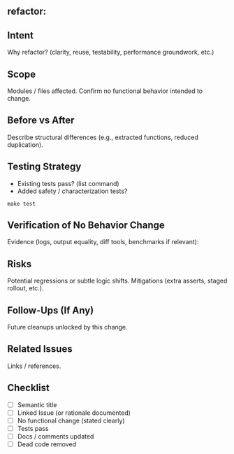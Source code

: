 ## refactor: <short imperative summary>
<!-- Replace above line with semantic title. -->

## Intent
Why refactor? (clarity, reuse, testability, performance groundwork, etc.)

## Scope
Modules / files affected. Confirm no functional behavior intended to change.

## Before vs After
Describe structural differences (e.g., extracted functions, reduced duplication).

## Testing Strategy
- Existing tests pass? (list command)
- Added safety / characterization tests?
```
make test
```

## Verification of No Behavior Change
Evidence (logs, output equality, diff tools, benchmarks if relevant):

## Risks
Potential regressions or subtle logic shifts.
Mitigations (extra asserts, staged rollout, etc.).

## Follow-Ups (If Any)
Future cleanups unlocked by this change.

## Related Issues
Links / references.

## Checklist
- [ ] Semantic title
- [ ] Linked Issue (or rationale documented)
- [ ] No functional change (stated clearly)
- [ ] Tests pass
- [ ] Docs / comments updated
- [ ] Dead code removed
